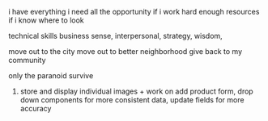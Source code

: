 
i have everything i need
all the opportunity if i work hard enough
resources if i know where to look

technical skills business sense, interpersonal, strategy, wisdom, 


move out to the city
move out to better neighborhood
give back to my community

only the paranoid survive

1. store and display individual images + work on add product form, drop down components for more consistent data, update fields for more accuracy
